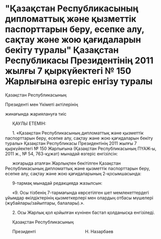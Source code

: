 # "Қазақстан Республикасының дипломаттық және қызметтік паспорттарын беру, есепке алу, сақтау және жою қағидаларын бекіту туралы" Қазақстан Республикасы Президентінің 2011 жылғы 7 қыркүйектегі № 150 Жарлығына өзгеріс енгізу туралы

Қазақстан Республикасының

Президенті мен Үкіметі актілерінің

жинағында жариялануға тиіс

      ҚАУЛЫ ЕТЕМІН:

      1. «Қазақстан Республикасының дипломаттық және қызметтік паспорттарын беру, есепке алу, сақтау және жою қағидаларын бекіту туралы» Қазақстан Республикасы Президентінің 2011 жылғы 7 қыркүйектегі № 150 Жарлығына (Қазақстан Республикасының ПҮАЖ-ы, 2011 ж., № 54, 763-құжат) мынадай өзгеріс енгізілсін:

      жоғарыда аталған Жарлықпен бекітілген Қазақстан Республикасының дипломаттық және қызметтік паспорттарын беру, есепке алу, сақтау және жою қағидаларының 2-қосымшасында:

      9-тармақ мынадай редакцияда жазылсын:

      «9. Осы тізбенің 7-тармағында көрсетілген шет мемлекеттердегі ұйымдар өкілдіктерінің қызметкерлері мен олардың отбасы мүшелері (жұбайлары/зайыптары, балалары).».

      2. Осы Жарлық қол қойылған күнінен бастап қолданысқа енгізіледі.

      Қазақстан Республикасының

      Президенті                                         Н. Назарбаев

